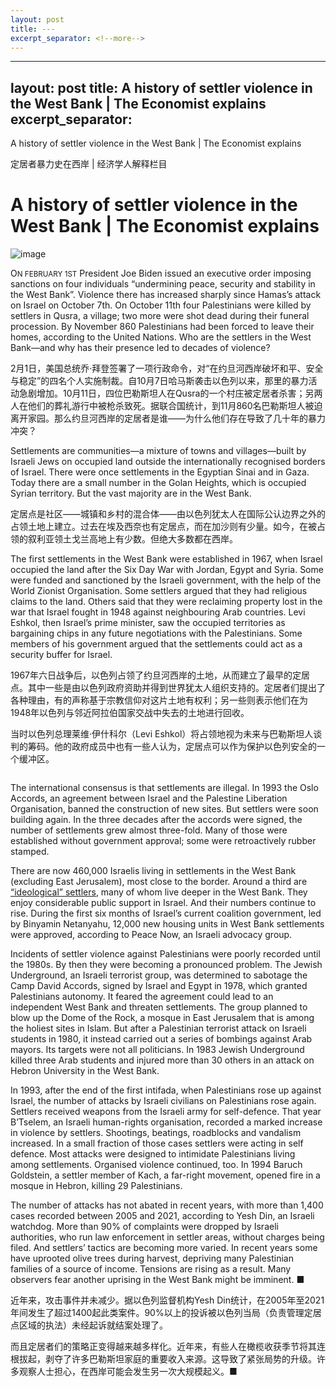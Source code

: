 ```yaml
---
layout: post
title: ---
excerpt_separator: <!--more-->
---
```



<!--more-->

---
layout: post
title: A history of settler violence in the West Bank | The Economist explains
excerpt_separator: <!--more-->
---


<!--more-->

A history of settler violence in the West Bank | The Economist explains

定居者暴力史在西岸 | 经济学人解释栏目


# A history of settler violence in the West Bank | The Economist explains

![image](https://images.weserv.nl/?url=www.economist.com/img/b/1280/720/90/media-assets/image/20240210_BLP508.jpg)

<div></div><p><span>O</span><small>N FEBRUARY 1ST</small> President Joe Biden issued an executive order imposing sanctions on four individuals “undermining peace, security and stability in the West Bank”. Violence there has increased sharply since Hamas’s attack on Israel on October 7th. On October 11th four Palestinians were killed by settlers in Qusra, a village; two more were shot dead during their funeral procession. By November 860 Palestinians had been forced to leave their homes, according to the United Nations. Who are the settlers in the West Bank—and why has their presence led to decades of violence?</p>

2月1日，美国总统乔·拜登签署了一项行政命令，对“在约旦河西岸破坏和平、安全与稳定”的四名个人实施制裁。自10月7日哈马斯袭击以色列以来，那里的暴力活动急剧增加。10月11日，四位巴勒斯坦人在Qusra的一个村庄被定居者杀害；另两人在他们的葬礼游行中被枪杀致死。据联合国统计，到11月860名巴勒斯坦人被迫离开家园。那么约旦河西岸的定居者是谁——为什么他们存在导致了几十年的暴力冲突？




<p>Settlements are communities—a mixture of towns and villages—built by Israeli Jews on occupied land outside the internationally recognised borders of Israel. There were once settlements in the Egyptian Sinai and in Gaza. Today there are a small number in the Golan Heights, which is occupied Syrian territory. But the vast majority are in the West Bank. </p>

定居点是社区——城镇和乡村的混合体——由以色列犹太人在国际公认边界之外的占领土地上建立。过去在埃及西奈也有定居点，而在加沙则有少量。如今，在被占领的叙利亚领土戈兰高地上有少数。但绝大多数都在西岸。


<div><div><div id="econ-1"></div></div></div><p>The first settlements in the West Bank were established in 1967, when Israel occupied the land after the Six Day War with Jordan, Egypt and Syria. Some were funded and sanctioned by the Israeli government, with the help of the World Zionist Organisation. Some settlers argued that they had religious claims to the land. Others said that they were reclaiming property lost in the war that Israel fought in 1948 against neighbouring Arab countries. Levi Eshkol, then Israel’s prime minister, saw the occupied territories as bargaining chips in any future negotiations with the Palestinians. Some members of his government argued that the settlements could act as a security buffer for Israel.</p>

1967年六日战争后，以色列占领了约旦河西岸的土地，从而建立了最早的定居点。其中一些是由以色列政府资助并得到世界犹太人组织支持的。定居者们提出了各种理由，有的声称基于宗教信仰对这片土地有权利；另一些则表示他们在为1948年以色列与邻近阿拉伯国家交战中失去的土地进行回收。

当时以色列总理莱维·伊什科尔（Levi Eshkol）将占领地视为未来与巴勒斯坦人谈判的筹码。他的政府成员中也有一些人认为，定居点可以作为保护以色列安全的一个缓冲区。


<div><figure><span><img alt="" src="https://www.economist.com/img/b/608/1116/90/media-assets/image/20240210_MAM975.png"/></span></figure><p>The international consensus is that settlements are illegal. In 1993 the Oslo Accords, an agreement between Israel and the Palestine Liberation Organisation, banned the construction of new sites. But settlers were soon building again. In the three decades after the accords were signed, the number of settlements grew almost three-fold. Many of those were established without government approval; some were retroactively rubber stamped. </p><p>There are now 460,000 Israelis living in settlements in the West Bank (excluding East Jerusalem), most close to the border. Around a third are <a href="https://www.economist.com/middle-east-and-africa/2023/11/06/settlers-are-causing-mayhem-in-the-west-bank">“ideological” settlers</a>, many of whom live deeper in the West Bank. They enjoy considerable public support in Israel. And their numbers continue to rise. During the first six months of Israel’s current coalition government, led by Binyamin Netanyahu, 12,000 new housing units in West Bank settlements were approved, according to Peace Now, an Israeli advocacy group. </p><p>Incidents of settler violence against Palestinians were poorly recorded until the 1980s. By then they were becoming a pronounced problem. The Jewish Underground, an Israeli terrorist group, was determined to sabotage the Camp David Accords, signed by Israel and Egypt in 1978, which granted Palestinians autonomy. It feared the agreement could lead to an independent West Bank and threaten settlements. The group planned to blow up the Dome of the Rock, a mosque in East Jerusalem that is among the holiest sites in Islam. But after a Palestinian terrorist attack on Israeli students in 1980, it instead carried out a series of bombings against Arab mayors. Its targets were not all politicians. In 1983 Jewish Underground killed three Arab students and injured more than 30 others in an attack on Hebron University in the West Bank.</p><p> In 1993, after the end of the first intifada, when Palestinians rose up against Israel, the number of attacks by Israeli civilians on Palestinians rose again. Settlers received weapons from the Israeli army for self-defence. That year B’Tselem, an Israeli human-rights organisation, recorded a marked increase in violence by settlers. Shootings, beatings, roadblocks and vandalism increased. In a small fraction of those cases settlers were acting in self defence. Most attacks were designed to intimidate Palestinians living among settlements. Organised violence continued, too. In 1994 Baruch Goldstein, a settler member of Kach, a far-right movement, opened fire in a mosque in Hebron, killing 29 Palestinians. </p></div><p>The number of attacks has not abated in recent years, with more than 1,400 cases recorded between 2005 and 2021, according to Yesh Din, an Israeli watchdog. More than 90% of complaints were dropped by Israeli authorities, who run law enforcement in settler areas, without charges being filed. And settlers’ tactics are becoming more varied. In recent years some have uprooted olive trees during harvest, depriving many Palestinian families of a source of income. Tensions are rising as a result. Many observers fear another uprising in the West Bank might be imminent. <span>■</span></p>

近年来，攻击事件并未减少。据以色列监督机构Yesh Din统计，在2005年至2021年间发生了超过1400起此类案件。90%以上的投诉被以色列当局（负责管理定居点区域的执法）未经起诉就结案处理了。

而且定居者们的策略正变得越来越多样化。近年来，有些人在橄榄收获季节将其连根拔起，剥夺了许多巴勒斯坦家庭的重要收入来源。这导致了紧张局势的升级。许多观察人士担心，在西岸可能会发生另一次大规模起义。■

